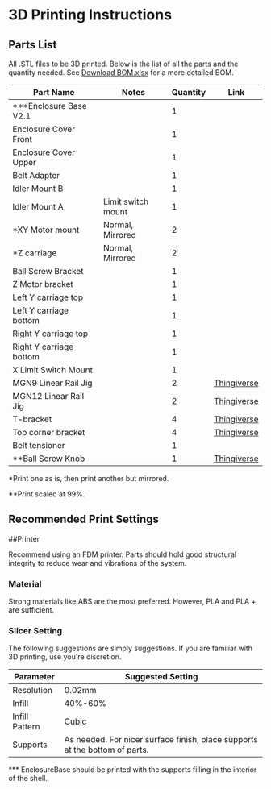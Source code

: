# 3D Printing Instructions

## Parts List
All .STL files to be 3D printed. Below is the list of all the parts and the quantity needed.
See [Download BOM.xlsx](./OpticalModule/BOM/BOM.xlsx) for a more detailed BOM.

| Part Name                 | Notes                     | Quantity | Link |
|---------------------------|---------------------------|----------|------|
| ***Enclosure Base V2.1    |                           | 1        |      |
| Enclosure Cover Front    |                           | 1        |      |
| Enclosure Cover Upper    |                           | 1        |      |
| Belt Adapter            |                           | 1        |      |
| Idler Mount B           |                           | 1        |      |
| Idler Mount A           | Limit switch mount        | 1        |      |
| *XY Motor mount          | Normal, Mirrored          | 2        |      |
| *Z carriage              | Normal, Mirrored          | 2        |      |
| Ball Screw Bracket      |                           | 1        |      |
| Z Motor bracket        |                           | 1        |      |
| Left Y carriage top    |                           | 1        |      |
| Left Y carriage bottom |                           | 1        |      |
| Right Y carriage top   |                           | 1        |      |
| Right Y carriage bottom|                           | 1        |      |
| X Limit Switch Mount   |                           | 1        |      |
| MGN9 Linear Rail Jig   |                           | 2        | [Thingiverse](https://www.thingiverse.com/thing:5903898/files) |
| MGN12 Linear Rail Jig  |                           | 2        | [Thingiverse](https://www.thingiverse.com/thing:5903898/files) |
| T-bracket             |                           | 4        | [Thingiverse](https://www.thingiverse.com/thing:2503622/files) |
| Top corner bracket    |                           | 4        | [Thingiverse](https://www.thingiverse.com/thing:2655498) |
| Belt tensioner        |                           | 1        |      |
| **Ball Screw Knob       |                           | 1        | [Thingiverse](https://www.thingiverse.com/thing:3014508/files) |

*Print one as is, then print another but mirrored.

**Print scaled at 99%.

## Recommended Print Settings
##Printer

Recommend using an FDM printer. Parts should hold good structural integrity to reduce wear and vibrations of the system.

### Material
Strong materials like ABS are the most preferred. However, PLA and PLA + are sufficient.

### Slicer Setting
The following suggestions are simply suggestions. If you are familiar with 3D printing, use you're discretion.

| Parameter  | Suggested Setting |
| ----------- | ----------------- |
| Resolution | 0.02mm |
|  Infill | 40%-60% |
|  Infill Pattern | Cubic |
|  Supports | As needed. For nicer surface finish, place supports at the bottom of parts. |

*** EnclosureBase should be printed with the supports filling in the interior of the shell.
